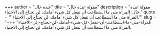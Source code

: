 +++
author = "عبده خال"
title = "مقولة عبده خال"
description = "مقولة عبده خال: المرأة متى ما استطاعت أن تفعل كل شيء أمامك، لن تحتاج إلى الاختباء."
quote = '''المرأة متى ما استطاعت أن تفعل كل شيء أمامك، لن تحتاج إلى الاختباء.'''
slug = "المرأة-متى-ما-استطاعت-أن-تفعل-كل-شيء-أمامك-لن-تحتاج-إلى-الاختباء"
+++
المرأة متى ما استطاعت أن تفعل كل شيء أمامك، لن تحتاج إلى الاختباء.
